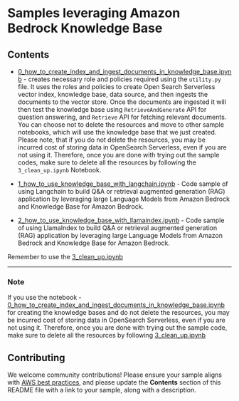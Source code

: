 # Samples leveraging Amazon Bedrock Knowledge Base

## Contents
- [0_how_to_create_index_and_ingest_documents_in_knowledge_base.ipynb](./0\_how_to_create_index_and_ingest_documents_in_knowledge_base.ipynb) - creates necessary role and policies required using the `utility.py` file. It uses the roles and policies to create Open Search Serverless vector index, knowledge base, data source, and then ingests the documents to the vector store. Once the documents are ingested it will then test the knowledge base using `RetrieveAndGenerate` API for question answering, and `Retrieve` API for fetching relevant documents. You can choose not to delete the resources and move to other sample notebooks, which will use the knowledge base that we just created. Please note, that if you do not delete the resources, you may be incurred cost of storing data in OpenSearch Serverless, even if you are not using it. Therefore, once you are done with trying out the sample codes, make sure to delete all the resources by following the `3_clean_up.ipynb` Notebook.

- [1_how_to_use_knowledge_base_with_langchain.ipynb](./1\_how_to_use_knowledge_base_with_langchain.ipynb) - Code sample of using Langchain to build Q&A or retrieval augmented generation (RAG) application by leveraging large Language Models from Amazon Bedrock and Knowledge Base for Amazon Bedrock.

- [2_how_to_use_knowledge_base_with_llamaindex.ipynb](./2\_how_to_use_knowledge_base_with_llamaindex.ipynb) - Code sample of using LlamaIndex to build Q&A or retrieval augmented generation (RAG) application by leveraging large Language Models from Amazon Bedrock and Knowledge Base for Amazon Bedrock.

Remember to use the [3_clean_up.ipynb](./3\_clean_up.ipynb)

***

### Note
If you use the notebook - [0_how_to_create_index_and_ingest_documents_in_knowledge_base.ipynb](./0\_how_to_create_index_and_ingest_documents_in_knowledge_base.ipynb) for creating the knowledge bases and do not delete the resources, you may be incurred cost of storing data in OpenSearch Serverless, even if you are not using it. Therefore, once you are done with trying out the sample code, make sure to delete all the resources by following [3_clean_up.ipynb](./3\_clean_up.ipynb) 

## Contributing

We welcome community contributions! Please ensure your sample aligns with  [AWS best practices](https://aws.amazon.com/architecture/well-architected/), and please update the **Contents** section of this README file with a link to your sample, along with a description.